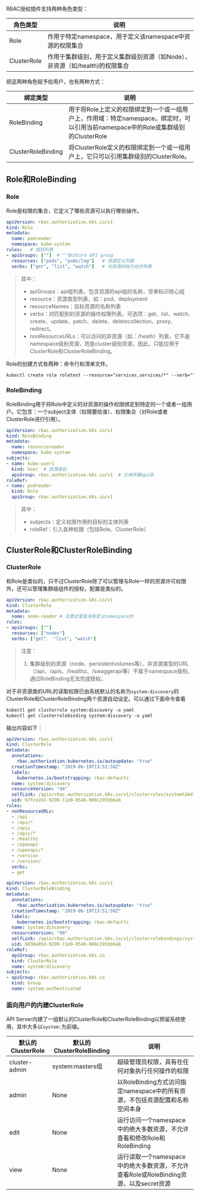 RBAC授权插件支持两种角色类型：

| 角色类型    | 说明                                                         |
| ----------- | ------------------------------------------------------------ |
| Role        | 作用于特定namespace，用于定义该namespace中资源的权限集合     |
| ClusterRole | 作用于集群级别，用于定义集群级别资源（如Node），非资源（如/health)的权限集合 |

把这两种角色赋予给用户，也有两种方式：

| 绑定类型           | 说明                                                         |
| ------------------ | ------------------------------------------------------------ |
| RoleBinding        | 用于将Role上定义的权限绑定到一个或一组用户上，作用域：特定namespace。绑定时，可以引用当前namespace中的Role或集群级别的ClusterRole |
| ClusterRoleBinding | 将ClusterRole定义的权限绑定到一个或一组用户上，它只可以引用集群级别的ClusterRole。 |

## Role和RoleBinding

### Role

Role是权限的集合，它定义了哪些资源可以执行哪些操作。

```yaml
apiVersion: rbac.authorization.k8s.io/v1
kind: Role
metadata:
  name: podreader
  namespace: kube-system
rules:   # 规则列表
- apiGroups: [""]  # ""标识core API group
  resources: ["pods", "pods/log"]   # 资源定义列表
  verbs: ["get", "list", "watch"]   # 对资源的执行动作列表
```

> 其中：
>
> - apiGroups：api组列表，包含资源的api组的名称，空串标识核心组
> - resource：资源类型列表，如：pod、deployment
> - resourceNames：目标资源的名称列表
> - verbs：对匹配到的资源的操作权限列表。可选项：get、list、watch、create、update、patch、delete、deletecollection、proxy、redirect。
> - nonResourceURLs：可以访问的非资源（如：/heath）列表，它不是namespace级别资源，而是cluster级别资源，因此，只能应用于ClusterRole和ClusterRoleBinding。

Role的创建方式有两种：命令行和清单文件。

```markdown
kubectl create role roletest --resource="services,services/*" --verb="*" -n kube-system
```

### RoleBinding

RoleBinding用于将Role中定义的对资源的操作权限绑定到特定的一个或者一组用户。它包含：一个subject主体（权限要给谁）、权限集合（对Role或者ClusterRole进行引用）。

```yaml
apiVersion: rbac.authorization.k8s.io/v1
kind: RoleBinding
metadata:
  name: resourcereader
  namespace: kube-system
subjects: 
- name: kube-user1
  kind: User  # 资源类别
  apiGroup: rbac.authorization.k8s.io/v1  # 主体所属api组
roleRef:
- name: podreader
  kind: Role
  apiGroup: rbac.authorization.k8s.io/v1
```

> 其中：
>
> - subjects：定义权限作用的目标的主体列表
> - roleRef：引入各种权限（包括Role、ClusterRole）

## ClusterRole和ClusterRoleBinding

### ClusterRole

和Role是类似的，只不过ClusterRole除了可以管理与Role一样的资源许可权限外，还可以管理集群级组件的授权，配置是类似的。

```yaml
apiVersion: rbac.authorization.k8s.io/v1
kind: ClusterRole
metadata:
  name: node-reader # 注意这里是没有定义namespace的
rules:
- apiGroups: [""]
  resources: ["nodes"]
  verbs: ["get"， "list", "watch"]
```

> 注意：
>
> 1. 集群级别的资源（node、persistentvolumes等）、非资源类型的URL（/api、/apis、/healthz、/swaggerapi等）不属于namespace级别，通过RoleBinding无法完成授权。

对于非资源类的URL的读取权限已由系统默认的名称为`system:discovery`的ClusterRole和ClusterRoleBinding两个资源自动设定。可以通过下面命令查看

```markdown
kubectl get clusterrole system:discovery -o yaml
kubectl get clusterrolebinding system:discovery -o yaml
```

输出内容如下：

```yaml
apiVersion: rbac.authorization.k8s.io/v1
kind: ClusterRole
metadata:
  annotations:
    rbac.authorization.kubernetes.io/autoupdate: "true"
  creationTimestamp: "2019-06-19T13:51:58Z"
  labels:
    kubernetes.io/bootstrapping: rbac-defaults
  name: system:discovery
  resourceVersion: "44"
  selfLink: /apis/rbac.authorization.k8s.io/v1/clusterroles/system%3Adiscovery
  uid: 67fce241-9299-11e9-8546-000c295bb6a8
rules:
- nonResourceURLs:
  - /api
  - /api/*
  - /apis
  - /apis/*
  - /healthz
  - /openapi
  - /openapi/*
  - /version
  - /version/
  verbs:
  - get

```

```yaml
apiVersion: rbac.authorization.k8s.io/v1
kind: ClusterRoleBinding
metadata:
  annotations:
    rbac.authorization.kubernetes.io/autoupdate: "true"
  creationTimestamp: "2019-06-19T13:51:58Z"
  labels:
    kubernetes.io/bootstrapping: rbac-defaults
  name: system:discovery
  resourceVersion: "98"
  selfLink: /apis/rbac.authorization.k8s.io/v1/clusterrolebindings/system%3Adiscovery
  uid: 6838e85d-9299-11e9-8546-000c295bb6a8
roleRef:
  apiGroup: rbac.authorization.k8s.io
  kind: ClusterRole
  name: system:discovery
subjects:
- apiGroup: rbac.authorization.k8s.io
  kind: Group
  name: system:authenticated

```

### 面向用户的内建ClusterRole

API Server内建了一组默认的ClusterRole和ClusterRoleBinding以预留系统使用，其中大多以`system:`为前缀。

| 默认的ClusterRole | 默认的ClusterRoleBinding | 说明                                                         |
| ----------------- | ------------------------ | ------------------------------------------------------------ |
| cluster-admin     | system:masters组         | 超级管理员权限，具有在任何对象执行任何操作的权限             |
| admin             | None                     | 以RoleBinding方式访问指定namespace中的所有资源，不包括资源配置和名称空间本身 |
| edit              | None                     | 运行访问一个namespace中的绝大多数资源，不允许查看和修改Role和RoleBinding |
| view              | None                     | 运行读取一个namespace中的绝大多数资源，不允许查看Role或RoleBinding资源，以及secret资源 |


